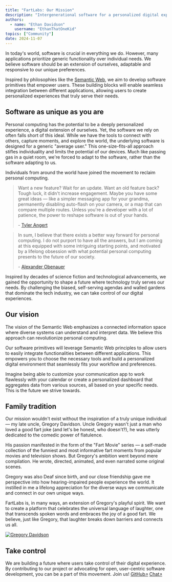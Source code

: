 ```yaml
---
title: "FartLabs: Our Mission"
description: "Intergenerational software for a personalized digital experience."
authors:
  - name: "Ethan Davidson"
    username: "EthanThatOneKid"
topics: ["Community"]
date: 2024-11-07
---
```


In today's world, software is crucial in everything we do. However, many
applications prioritize generic functionality over individual needs. We believe
software should be an extension of ourselves, adaptable and responsive to our
unique preferences.

Inspired by philosophies like the
[Semantic Web](https://en.wikipedia.org/wiki/Semantic_Web), we aim to develop
software primitives that empower users. These building blocks will enable
seamless integration between different applications, allowing users to create
personalized experiences that truly serve their needs.

## Software as unique as you are

Personal computing has the potential to be a deeply personalized experience, a
digital extension of ourselves. Yet, the software we rely on often falls short
of this ideal. While we have the tools to connect with others, capture moments,
and explore the world, the underlying software is designed for a generic
"average user." This one-size-fits-all approach stifles individuality and limits
the potential of our devices. Much like passing gas in a quiet room, we're
forced to adapt to the software, rather than the software adapting to us.

Individuals from around the world have joined the movement to reclaim personal
computing.

> Want a new feature? Wait for an update. Want an old feature back? Tough luck,
> it didn't increase engagement. Maybe you have some great ideas — like a
> simpler messaging app for your grandma, permanently disabling auto-flash on
> your camera, or a map that can compare multiple routes. Unless you're a
> developer with a lot of patience, the power to reshape software is out of your
> hands.
>
> \- [Tyler Angert](https://tyler.cafe/)

> In sum, I believe that there exists a better way forward for personal
> computing. I do not purport to have all the answers, but I am coming at this
> equipped with some intriguing starting points, and motivated by a lifelong
> obsession with what potential personal computing presents to the future of our
> society.
>
> \- [Alexander Obenauer](https://alexobenauer.com/)

Inspired by decades of science fiction and technological advancements, we gained
the opportunity to shape a future where technology truly serves our needs. By
challenging the biased, self-serving agendas and walled gardens that dominate
the tech industry, we can take control of our digital experiences.

## Our vision

The vision of the Semantic Web emphasizes a connected information space where
diverse systems can understand and interpret data. We believe this approach can
revolutionize personal computing.

Our software primitives will leverage Semantic Web principles to allow users to
easily integrate functionalities between different applications. This empowers
you to choose the necessary tools and build a personalized digital environment
that seamlessly fits your workflow and preferences.

Imagine being able to customize your communication app to work flawlessly with
your calendar or create a personalized dashboard that aggregates data from
various sources, all based on your specific needs. This is the future we strive
towards.

## Family tradition

Our mission wouldn't exist without the inspiration of a truly unique individual
— my late uncle, Gregory Davidson. Uncle Gregory wasn't just a man who loved a
good fart joke (and let's be honest, who doesn't?), he was utterly dedicated to
the comedic power of flatulence.

His passion manifested in the form of the "Fart Movie" series — a self-made
collection of the funniest and most informative fart moments from popular movies
and television shows. But Gregory's ambition went beyond mere compilation. He
wrote, directed, animated, and even narrated some original scenes.

Gregory was also Deaf since birth, and our close friendship gave me perspective
into how hearing-impaired people experience the world. It instilled in me a
lifelong appreciation for the diverse ways we communicate and connect in our own
unique ways.

FartLabs is, in many ways, an extension of Gregory's playful spirit. We want to
create a platform that celebrates the universal language of laughter, one that
transcends spoken words and embraces the joy of a good fart. We believe, just
like Gregory, that laughter breaks down barriers and connects us all.

<!-- TODO: Add photo of Gregory with Ethan and Brandon. -->

[![Gregory Davidson](https://github.com/gddmadoss.png)](https://github.com/gddmadoss)

## Take control

We are building a future where users take control of their digital experience.
By contributing to our project or advocating for open, user-centric software
development, you can be a part of this movement. Join us!
<a class="fart-button" href="https://github.com/FartLabs" target="_blank">GitHub<small>↗</small></a>
<a class="fart-button" href="https://go.fart.tools/chat" target="_blank">Chat<small>↗</small></a>
